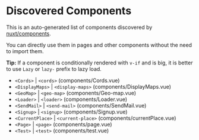 # Discovered Components

This is an auto-generated list of components discovered by [nuxt/components](https://github.com/nuxt/components).

You can directly use them in pages and other components without the need to import them.

**Tip:** If a component is conditionally rendered with `v-if` and is big, it is better to use `Lazy` or `lazy-` prefix to lazy load.

- `<Cords>` | `<cords>` (components/Cords.vue)
- `<DisplayMaps>` | `<display-maps>` (components/DisplayMaps.vue)
- `<GeoMap>` | `<geo-map>` (components/Geo-map.vue)
- `<Loader>` | `<loader>` (components/Loader.vue)
- `<SendMail>` | `<send-mail>` (components/SendMail.vue)
- `<Signup>` | `<signup>` (components/Signup.vue)
- `<CurrentPlace>` | `<current-place>` (components/currentPlace.vue)
- `<Page>` | `<page>` (components/page.vue)
- `<Test>` | `<test>` (components/test.vue)
